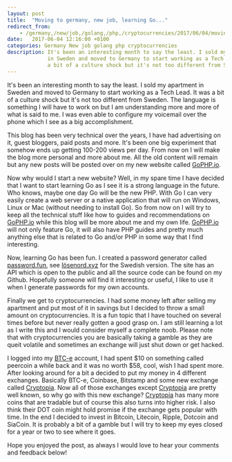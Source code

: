 ```yaml
---
layout: post
title:  "Moving to germany, new job, learning Go..."
redirect_from:
    - /germany,/new/job,/golang,/php,/cryptocurrencies/2017/06/04/moving-to-germany-new-job-learning-go-cryptocurrencies.html
date:   2017-06-04 12:16:00 +0100
categories: Germany New job golang php cryptocurrencies
description: It's been an interesting month to say the least. I sold my apartment 
             in Sweden and moved to Germany to start working as a Tech Lead. It was 
             a bit of a culture shock but it's not too different from Sweden.
---
```


It's been an interesting month to say the least. I sold my apartment 
in Sweden and moved to Germany to start working as a Tech Lead. It was 
a bit of a culture shock but it's not too different from Sweden. The language
is something I will have to work on but I am understanding more and more of 
what is said to me. I was even able to configure my voicemail over the phone 
which I see as a big accomplishment. 

This blog has been very technical over the years, I have had advertising on it, 
guest bloggers, paid posts and more. It's been one big experiment that somehow 
ends up getting 100-200 views per day. From now on I will make the blog more 
personal and more about me. All the old content will remain but any new posts 
will be posted over on my new website called [GoPHP.io](https://gophp.io).

Now why would I start a new website? Well, in my spare time I have decided that
I want to start learning Go as I see it is a strong language in the future. Who 
knows, maybe one day Go will be the new PHP. With Go I can very easily create a 
web server or a native application that will run on Windows, Linux or Mac (without 
needing to install Go). So from now on I will try to keep all the technical stuff 
like how to guides and recommendations on [GoPHP.io](https://gophp.io) while this 
blog will be more about me and my own life. [GoPHP.io](https://gophp.io) will not 
only feature Go, it will also have PHP guides and pretty much anything else that 
is related to Go and/or PHP in some way that I find interesting.

Now, learning Go has been fun. I created a password generator called [password.fun](
https://password.fun), see [lösenord.xyz](https://lösenord.xyz) for the Swedish version.
The site has an API which is open to the public and all the source code can be found
on my Github. Hopefully someone will find it interesting or useful, I like to use
it when I generate passwords for my own accounts.

Finally we get to cryptocurrencies. I had some money left after selling my apartment 
and put most of it in savings but I decided to throw a small amount on cryptocurrencies.
It is a fun topic that I have touched on several times before but never really 
gotten a good grasp on. I am still learning a lot as I write this and I would 
consider myself a complete noob. Please note that with cryptocurrencies you are 
basically taking a gamble as they are queit volatile and sometimes an exchange will
just shut down or get hacked.

I logged into my [BTC-e](https://btc-e.com/) account, I had spent $10 on something
called peercoin a while back and it was no worth $58, cool, wish I had spent more.
After looking around for a bit a decided to put my money in 4 different exchanges. 
Basically BTC-e, Coinbase, Bitstamp and some new exchange called [Cryptopia](https://www.cryptopia.co.nz/Register?referrer=uberswe).
Now all of those exchanges except [Cryptopia](https://www.cryptopia.co.nz/Register?referrer=uberswe) 
are pretty well known, so why go with this new exchange? [Cryptopia](https://www.cryptopia.co.nz/Register?referrer=uberswe) 
has many more coins that are tradable but of course this also turns into higher risk. 
I also think their DOT coin might hold promise if the exchange gets popular with time.
In the end I decided to invest in Bitcoin, Litecoin, Ripple, Dotcoin and SiaCoin. 
It is probably a bit of a gamble but I will try to keep my eyes closed for a year or 
two to see where it goes.

Hope you enjoyed the post, as always I would love to hear your comments and feedback below!